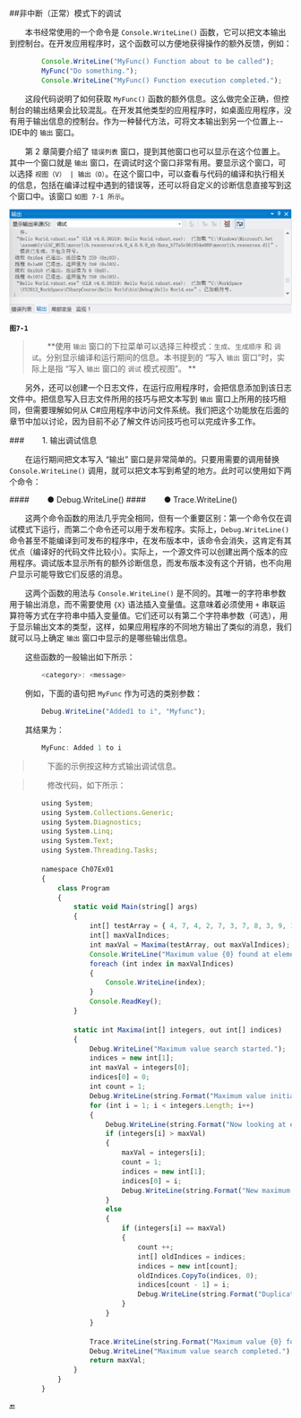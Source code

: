 ##非中断（正常）模式下的调试

&emsp;&emsp;本书经常使用的一个命令是 `Console.WriteLine()` 函数，它可以把文本输出到控制台。在开发应用程序时，这个函数可以方便地获得操作的额外反馈，例如：

```javascript
        Console.WriteLine("MyFunc() Function about to be called");
        MyFunc("Do something.");
        Console.WriteLine("MyFunc() Function execution completed.");
```

&emsp;&emsp;这段代码说明了如何获取 `MyFunc()` 函数的额外信息。这么做完全正确，但控制台的输出结果会比较混乱。在开发其他类型的应用程序时，如桌面应用程序，没有用于输出信息的控制台。作为一种替代方法，可将文本输出到另一个位置上--IDE中的 `输出` 窗口。

&emsp;&emsp;第 2 章简要介绍了 `错误列表` 窗口，提到其他窗口也可以显示在这个位置上。其中一个窗口就是 `输出` 窗口，在调试时这个窗口非常有用。要显示这个窗口，可以选择 `视图（V） | 输出（O）`。在这个窗口中，可以查看与代码的编译和执行相关的信息，包括在编译过程中遇到的错误等，还可以将自定义的诊断信息直接写到这个窗口中。该窗口 `如图 7-1 所示`。

![图7-1](/assets/7-1.png)

**`图7-1`**

>&emsp;&emsp;**使用 `输出` 窗口的下拉菜单可以选择三种模式：`生成`、`生成顺序` 和 `调试`。分别显示编译和运行期间的信息。本书提到的 “写入 `输出` 窗口”时，实际上是指 “写入 `输出` 窗口的 `调试` 模式视图”。 **

&emsp;&emsp;另外，还可以创建一个日志文件，在运行应用程序时，会把信息添加到该日志文件中。把信息写入日志文件所用的技巧与把文本写到 `输出` 窗口上所用的技巧相同，但需要理解如何从 C#应用程序中访问文件系统。我们把这个功能放在后面的章节中加以讨论，因为目前不必了解文件访问技巧也可以完成许多工作。

###&emsp;&emsp; 1. 输出调试信息

&emsp;&emsp;在运行期间把文本写入 “输出” 窗口是非常简单的。只要用需要的调用替换 `Console.WriteLine()` 调用，就可以把文本写到希望的地方。此时可以使用如下两个命令：

####&emsp;&emsp; ● Debug.WriteLine()
####&emsp;&emsp; ● Trace.WriteLine()

&emsp;&emsp;这两个命令函数的用法几乎完全相同，但有一个重要区别：第一个命令仅在调试模式下运行，而第二个命令还可以用于发布程序。实际上，`Debug.WriteLine()` 命令甚至不能编译到可发布的程序中，在发布版本中，该命令会消失，这肯定有其优点（编译好的代码文件比较小）。实际上，一个源文件可以创建出两个版本的应用程序。调试版本显示所有的额外诊断信息，而发布版本没有这个开销，也不向用户显示可能导致它们反感的消息。

&emsp;&emsp;这两个函数的用法与 `Console.WriteLine()` 是不同的。其唯一的字符串参数用于输出消息，而不需要使用 `{X}` 语法插入变量值。这意味着必须使用 `+` 串联运算符等方式在字符串中插入变量值。它们还可以有第二个字符串参数（可选），用于显示输出文本的类型，这样，如果应用程序的不同地方输出了类似的消息，我们就可以马上确定 `输出` 窗口中显示的是哪些输出信息。

&emsp;&emsp;这些函数的一般输出如下所示：

```javascript
        <category>: <message>
```
&emsp;&emsp;例如，下面的语句把 `MyFunc` 作为可选的类别参数：

```javascript
        Debug.WriteLine("Added1 to i", "Myfunc");
```

&emsp;&emsp;其结果为：

```javascript
        MyFunc: Added 1 to i
```

>&emsp;&emsp;下面的示例按这种方式输出调试信息。

>&emsp;&emsp;修改代码，如下所示：

```javascript
        using System;
        using System.Collections.Generic;
        using System.Diagnostics;
        using System.Linq;
        using System.Text;
        using System.Threading.Tasks;

        namespace Ch07Ex01
        {
            class Program
            {
                static void Main(string[] args)
                {
                    int[] testArray = { 4, 7, 4, 2, 7, 3, 7, 8, 3, 9, 1, 9 };
                    int[] maxValIndices;
                    int maxVal = Maxima(testArray, out maxValIndices);
                    Console.WriteLine("Maximum value {0} found at element indices:", maxVal);
                    foreach (int index in maxValIndices)
                    {
                        Console.WriteLine(index);
                    }
                    Console.ReadKey();
                }

                static int Maxima(int[] integers, out int[] indices)
                {
                    Debug.WriteLine("Maximum value search started.");
                    indices = new int[1];
                    int maxVal = integers[0];
                    indices[0] = 0;
                    int count = 1;
                    Debug.WriteLine(string.Format("Maximum value initialized to {0}, at element index 0.", maxVal));
                    for (int i = 1; i < integers.Length; i++)
                    {
                        Debug.WriteLine(string.Format("Now looking at element at index {0}", i));
                        if (integers[i] > maxVal)
                        {
                            maxVal = integers[i];
                            count = 1;
                            indices = new int[1];
                            indices[0] = i;
                            Debug.WriteLine(string.Format("New maximum found. New value is {0}, at element index {1}.", maxVal, i));
                        }
                        else
                        {
                            if (integers[i] == maxVal)
                            {
                                count ++;
                                int[] oldIndices = indices;
                                indices = new int[count];
                                oldIndices.CopyTo(indices, 0);
                                indices[count - 1] = i;
                                Debug.WriteLine(string.Format("Duplicate maximum found at element index {0}.", i));
                            }
                        }
                    }
                    
                    Trace.WriteLine(string.Format("Maximum value {0} found, with {1} occurrences.", maxVal, count));
                    Debug.WriteLine("Maximum value search completed.");
                    return maxVal;
                }
            }
        }
```



























🔚